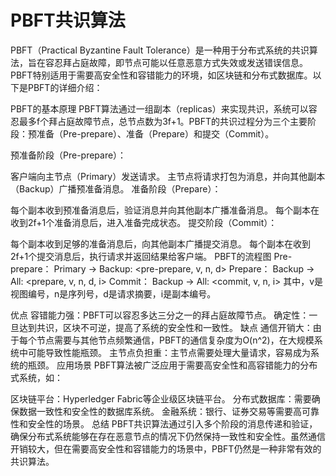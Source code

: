 # PBFT共识算法
PBFT（Practical Byzantine Fault Tolerance）是一种用于分布式系统的共识算法，旨在容忍拜占庭故障，即节点可能以任意恶意方式失效或发送错误信息。PBFT特别适用于需要高安全性和容错能力的环境，如区块链和分布式数据库。以下是PBFT的详细介绍：

PBFT的基本原理
PBFT算法通过一组副本（replicas）来实现共识，系统可以容忍最多f个拜占庭故障节点，总节点数为3f+1。PBFT的共识过程分为三个主要阶段：预准备（Pre-prepare）、准备（Prepare）和提交（Commit）。

预准备阶段（Pre-prepare）：

客户端向主节点（Primary）发送请求。
主节点将请求打包为消息，并向其他副本（Backup）广播预准备消息。
准备阶段（Prepare）：

每个副本收到预准备消息后，验证消息并向其他副本广播准备消息。
每个副本在收到2f+1个准备消息后，进入准备完成状态。
提交阶段（Commit）：

每个副本收到足够的准备消息后，向其他副本广播提交消息。
每个副本在收到2f+1个提交消息后，执行请求并返回结果给客户端。
PBFT的流程图
Pre-prepare：
Primary -> Backup: <pre-prepare, v, n, d>
Prepare：
Backup -> All: <prepare, v, n, d, i>
Commit：
Backup -> All: <commit, v, n, i>
其中，v是视图编号，n是序列号，d是请求摘要，i是副本编号。

优点
容错能力强：PBFT可以容忍多达三分之一的拜占庭故障节点。
确定性：一旦达到共识，区块不可逆，提高了系统的安全性和一致性。
缺点
通信开销大：由于每个节点需要与其他节点频繁通信，PBFT的通信复杂度为O(n^2)，在大规模系统中可能导致性能瓶颈。
主节点负担重：主节点需要处理大量请求，容易成为系统的瓶颈。
应用场景
PBFT算法被广泛应用于需要高安全性和高容错能力的分布式系统，如：

区块链平台：Hyperledger Fabric等企业级区块链平台。
分布式数据库：需要确保数据一致性和安全性的数据库系统。
金融系统：银行、证券交易等需要高可靠性和安全性的场景。
总结
PBFT共识算法通过引入多个阶段的消息传递和验证，确保分布式系统能够在存在恶意节点的情况下仍然保持一致性和安全性。虽然通信开销较大，但在需要高安全性和容错能力的场景中，PBFT仍然是一种非常有效的共识算法。
